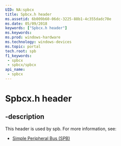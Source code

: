 ```yaml
---
UID: NA:spbcx
title: Spbcx.h header
ms.assetid: 6b009b60-06dc-3225-88b1-4c355dadc70e
ms.date: 05/09/2018
keywords: ["Spbcx.h header"]
ms.keywords: 
ms.prod: windows-hardware
ms.technology: windows-devices
ms.topic: portal
tech.root: spb
f1_keywords:
 - spbcx
 - spbcx/spbcx
api_name:
 - spbcx
---
```


# Spbcx.h header


## -description

This header is used by spb. For more information, see:

- [Simple Peripheral Bus (SPB)](../_spb/index.md)


